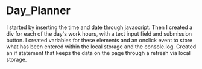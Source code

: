 # Day_Planner
I started by inserting the time and date through javascript. 
Then I created a div for each of the day's work hours, with a text input field and submission button. 
I created variables for these elements and an onclick event to store what has been entered within the local storage and the console.log. 
Created an if statement that keeps the data on the page through a refresh via local storage.